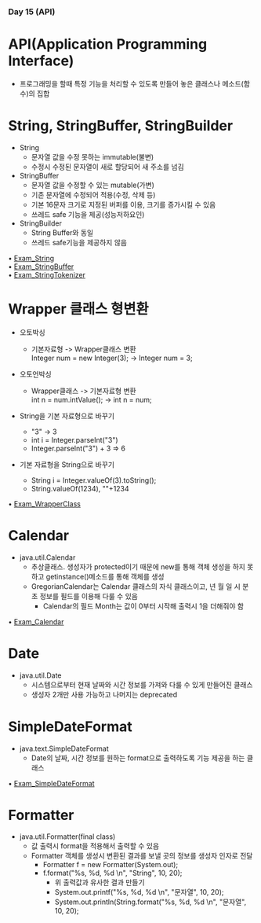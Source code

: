 ### Day 15 (API)  

# API(Application Programming Interface)  
  - 프로그래밍을 할때 특정 기능을 처리할 수 있도록 만들어 놓은 클래스나 메소드(함수)의 집합  
  
# String, StringBuffer, StringBuilder  
  - String  
    - 문자열 값을 수정 못하는 immutable(불변)  
    - 수정시 수정된 문자열이 새로 할당되어 새 주소를 넘김  
  - StringBuffer  
    - 문자열 값을 수정할 수 있는 mutable(가변)  
    - 기존 문자열에 수정되어 적용(수정, 삭제 등)  
    - 기본 16문자 크기로 지정된 버퍼를 이용, 크기를 증가시킬 수 있음  
    - 쓰레드 safe 기능을 제공(성능저하요인)  
  - StringBuilder  
    - String Buffer와 동일  
    - 쓰레드 safe기능을 제공하지 않음  
    
• [Exam_String](https://github.com/icici0093/KH_Study/blob/main/code/Day_15_API/src/com/kh/javaapi/Exam_String.java)  
• [Exam_StringBuffer](https://github.com/icici0093/KH_Study/blob/main/code/Day_15_API/src/com/kh/javaapi/Exam_StringBuffer.java)  
• [Exam_StringTokenizer](https://github.com/icici0093/KH_Study/blob/main/code/Day_15_API/src/com/kh/javaapi/Exam_StringTokenizer.java)  

# Wrapper 클래스 형변환  
  - 오토박싱  
    - 기본자료형 -> Wrapper클래스 변환  
    Integer num = new Integer(3); -> Integer num = 3;
  - 오토언박싱  
    - Wrapper클래스 -> 기본자료형 변환  
    int n = num.intValue(); -> int n = num;  
    
  - String을 기본 자료형으로 바꾸기  
    - "3" -> 3
    - int i = Integer.parseInt("3")
    - Integer.parseInt("3") + 3 => 6

  - 기본 자료형을 String으로 바꾸기  
    - String i = Integer.valueOf(3).toString();
    - String.valueOf(1234), ""+1234 
    
• [Exam_WrapperClass](https://github.com/icici0093/KH_Study/blob/main/code/Day_15_API/src/com/kh/javaapi/Exam_WrapperClass.java)  
    
# Calendar  
  - java.util.Calendar  
    - 추상클래스. 생성자가 protected이기 때문에 new를 통해 객체 생성을 하지 못하고 getinstance()메소드를 통해 객체를 생성  
    - GregorianCalendar는 Calendar 클래스의 자식 클래스이고, 년 월 일 시 분 초 정보를 필드를 이용해 다룰 수 있음  
      - Calendar의 필드 Month는 값이 0부터 시작해 출력시 1을 더해줘야 함  
      
• [Exam_Calendar](https://github.com/icici0093/KH_Study/blob/main/code/Day_15_API/src/com/kh/javaapi/Exam_Calendar.java)  

# Date  
  - java.util.Date  
    - 시스템으로부터 현재 날짜와 시간 정보를 가져와 다룰 수 있게 만들어진 클래스  
    - 생성자 2개만 사용 가능하고 나머지는 deprecated  
    
# SimpleDateFormat  
  - java.text.SimpleDateFormat  
    - Date의 날짜, 시간 정보를 원하는 format으로 출력하도록 기능 제공을 하는 클래스  
    
• [Exam_SimpleDateFormat](https://github.com/icici0093/KH_Study/blob/main/code/Day_15_API/src/com/kh/javaapi/Exam_SimpleDateFormat.java)  
    
# Formatter  
  - java.util.Formatter(final class)  
    - 값 출력시 format을 적용해서 출력할 수 있음  
    - Formatter 객체를 생성시 변환된 결과를 보낼 곳의 정보를 생성자 인자로 전달  
      - Formatter f = new Formatter(System.out);
      - f.format("%s, %d, %d \n", "String", 10, 20);
        - 위 출력값과 유사한 결과 만들기 
        - System.out.printf("%s, %d, %d \n", "문자열", 10, 20);
        - System.out.println(String.format("%s, %d, %d \n", "문자열", 10, 20);
  
  
  
  
  
  
  
    
    
